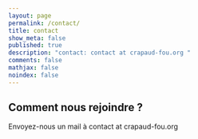```yaml
---
layout: page
permalink: /contact/
title: contact
show_meta: false
published: true
description: "contact: contact at crapaud-fou.org "
comments: false
mathjax: false
noindex: false
---
```


## Comment nous rejoindre ?

Envoyez-nous un mail à <i class="fa fa-paper-plane"></i> contact at crapaud-fou.org

